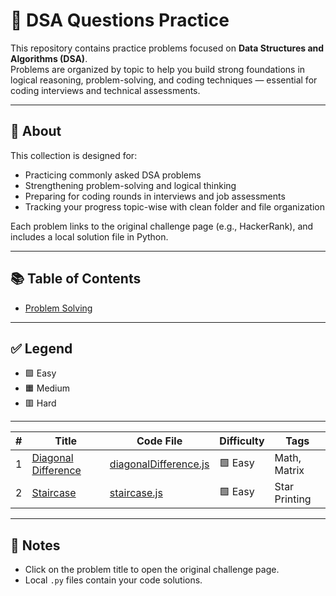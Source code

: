 # 🧠 DSA Questions Practice

This repository contains practice problems focused on **Data Structures and Algorithms (DSA)**.  
Problems are organized by topic to help you build strong foundations in logical reasoning, problem-solving, and coding techniques — essential for coding interviews and technical assessments.

---

## 📌 About

This collection is designed for:

- Practicing commonly asked DSA problems 
- Strengthening problem-solving and logical thinking
- Preparing for coding rounds in interviews and job assessments
- Tracking your progress topic-wise with clean folder and file organization

Each problem links to the original challenge page (e.g., HackerRank), and includes a local solution file in Python.

---

## 📚 Table of Contents

- [Problem Solving](./ProblemSolving)
<!-- Add more sections as needed -->

---

## ✅ Legend

- 🟩 Easy
- 🟧 Medium
- 🟥 Hard

---
| #   | Title                    | Code File              | Difficulty | Tags           |
|-----|--------------------------|------------------------|------------|----------------|
| 1   | [Diagonal Difference](https://www.hackerrank.com/challenges/diagonal-difference/problem)  | [diagonalDifference.js](./ProblemSolving/diagonalDifference.js) | 🟩 Easy     | Math, Matrix   |
| 2   | [Staircase](https://www.hackerrank.com/challenges/staircase/problem) | [staircase.js](./ProblemSolving/staircase.js) | 🟩 Easy | Star Printing |


--- 


## 📌 Notes

- Click on the problem title to open the original challenge page.
- Local `.py` files contain your code solutions.